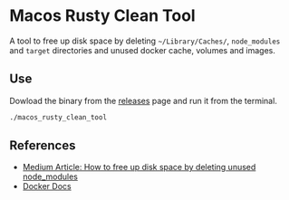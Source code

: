 # Macos Rusty Clean Tool

A tool to free up disk space by deleting `~/Library/Caches/`, `node_modules` and `target` directories and unused docker cache, volumes and images.

## Use

Dowload the binary from the [releases]() page and run it from the terminal.

```bash
./macos_rusty_clean_tool
```

## References

- [Medium Article: How to free up disk space by deleting unused node_modules](https://medium.com/@alexc73/npm-users-how-to-free-up-disk-space-by-deleting-unused-node-modules-86fa12b2bbcd)
- [Docker Docs](https://docs.docker.com/reference/cli/docker/)
